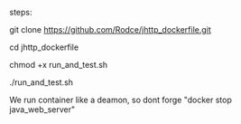 steps:

git clone https://github.com/Rodce/jhttp_dockerfile.git

cd jhttp_dockerfile

chmod +x run_and_test.sh

./run_and_test.sh




We run container like a deamon, so dont forge  "docker stop java_web_server"
